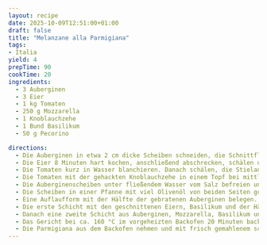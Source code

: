 ```yaml
---
layout: recipe
date: 2025-10-09T12:51:00+01:00
draft: false
title: "Melanzane alla Parmigiana"
tags:
- Italia
yield: 4
prepTime: 90
cookTime: 20
ingredients:
  - 3 Auberginen
  - 3 Eier
  - 1 kg Tomaten
  - 250 g Mozzarella
  - 1 Knoblauchzehe
  - 1 Bund Basilikum
  - 50 g Pecorino

directions:
  - Die Auberginen in etwa 2 cm dicke Scheiben schneiden, die Schnittflächen salzen und ca. 1 Stunde stehen lassen.
  - Die Eier 8 Minuten hart kochen, anschließend abschrecken, schälen und in Stücke schneiden.
  - Die Tomaten kurz in Wasser blanchieren. Danach schälen, die Stielansätze entfernen und fein hacken.
  - Die Tomaten mit der gehackten Knoblauchzehe in einem Topf bei mittlerer Hitze köcheln lassen.
  - Die Auberginenscheiben unter fließendem Wasser vom Salz befreien und mit Küchenpapier gründlich trocknen.
  - Die Scheiben in einer Pfanne mit viel Olivenöl von beiden Seiten goldbraun anbraten.
  - Eine Auflaufform mit der Hälfte der gebratenen Auberginen belegen.
  - Die erste Schicht mit den geschnittenen Eiern, Basilikum und der Hälfte des Mozzarellas belegen. Mit geriebenem Pecorino bestreuen und mit der Tomatensauce bedecken.
  - Danach eine zweite Schicht aus Auberginen, Mozzarella, Basilikum und Tomatensauce anrichten.
  - Das Gericht bei ca. 160 °C im vorgeheizten Backofen 20 Minuten backen.
  - Die Parmigiana aus dem Backofen nehmen und mit frisch gemahlenem schwarzem Pfeffer würzen sowie noch etwas Pecorino darüberhobeln. Das Gericht vor dem Servieren leicht abkühlen lassen.
---
```


